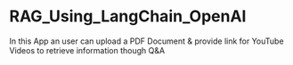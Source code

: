 # RAG_Using_LangChain_OpenAI
In this App an user can upload a PDF Document &amp; provide link for YouTube Videos to retrieve information though Q&amp;A

